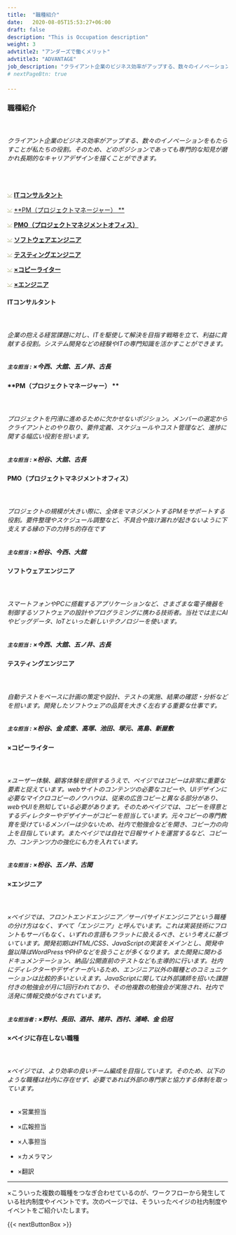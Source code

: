 ```yaml
---
title:  "職種紹介"
date:   2020-08-05T15:53:27+06:00
draft: false
description: "This is Occupation description"
weight: 3
advtitle2: "アンダーズで働くメリット"
advtitle3: "ADVANTAGE"
job_description: "クライアント企業のビジネス効率がアップする、数々のイノベーションをもたらすことが私たちの役割。そのため、どのポジションであっても専門的な知見が磨かれ長期的なキャリアデザインを描くことができます。"
# nextPageBtn: true

---
```


### **職種紹介**
&nbsp;
###### クライアント企業のビジネス効率がアップする、数々のイノベーションをもたらすことが私たちの役割。そのため、どのポジションであっても専門的な知見が磨かれ長期的なキャリアデザインを描くことができます。
&nbsp;

![Image not available](../../ico_arw_page_anchor.webp "Title")  [**ITコンサルタント**](#ITコンサルタント)   

![Image not available](../../ico_arw_page_anchor.webp "Title")  [**PM（プロジェクトマネージャー） **](#PM（プロジェクトマネージャー） )       

![Image not available](../../ico_arw_page_anchor.webp "Title")  [**PMO（プロジェクトマネジメントオフィス）**](#PMO（プロジェクトマネジメントオフィス）)       

![Image not available](../../ico_arw_page_anchor.webp "Title")  [**ソフトウェアエンジニア**](#ソフトウェアエンジニア)   

![Image not available](../../ico_arw_page_anchor.webp "Title")  [**テスティングエンジニア**](#テスティングエンジニア)       

![Image not available](../../ico_arw_page_anchor.webp "Title")  [**×コピーライター**](#×コピーライター)       

![Image not available](../../ico_arw_page_anchor.webp "Title")  [**×エンジニア**](#×エンジニア)       

#### **ITコンサルタント**
&nbsp;
###### 企業の抱える経営課題に対し、ITを駆使して解決を目指す戦略を立て、利益に貢献する役割。システム開発などの経験やITの専門知識を活かすことができます。
##### `主な担当` :  ×今西、大舘、五ノ井、古長

#### **PM（プロジェクトマネージャー） **
&nbsp;
###### プロジェクトを円滑に進めるために欠かせないポジション。メンバーの選定からクライアントとのやり取り、要件定義、スケジュールやコスト管理など、進捗に関する幅広い役割を担います。 
##### `主な担当` :  ×枌谷、大舘、古長

#### **PMO（プロジェクトマネジメントオフィス）**
&nbsp;
###### プロジェクトの規模が大きい際に、全体をマネジメントするPMをサポートする役割。要件整理やスケジュール調整など、不具合や抜け漏れが起きないように下支えする縁の下の力持ち的存在です
##### `主な担当` :  ×枌谷、今西、大舘

#### **ソフトウェアエンジニア**
&nbsp;
###### スマートフォンやPCに搭載するアプリケーションなど、さまざまな電子機器を制御するソフトウェアの設計やプログラミングに携わる技術者。当社では主にAIやビッグデータ、IoTといった新しいテクノロジーを使います。
##### `主な担当` : ×今西、大舘、五ノ井、古長

#### **テスティングエンジニア**
&nbsp;
###### 自動テストをベースに計画の策定や設計、テストの実施、結果の確認・分析などを担います。開発したソフトウェアの品質を大きく左右する重要な仕事です。
##### `主な担当` : ×枌谷、金 成奎、高塚、池田、塚元、高島、新屋敷

#### **×コピーライター**
&nbsp;
###### ×ユーザー体験、顧客体験を提供するうえで、ベイジではコピーは非常に重要な要素と捉えています。webサイトのコンテンツの必要なコピーや、UIデザインに必要なマイクロコピーのノウハウは、従来の広告コピーと異なる部分があり、webやUIを熟知している必要があります。そのためベイジでは、コピーを得意とするディレクターやデザイナーがコピーを担当しています。元々コピーの専門教育を受けているメンバーは少ないため、社内で勉強会などを開き、コピー力の向上を目指しています。またベイジでは自社で日報サイトを運営するなど、コピー力、コンテンツ力の強化にも力を入れています。
##### `主な担当` : ×枌谷、五ノ井、古閑

#### **×エンジニア**
&nbsp;
###### ×ベイジでは、フロントエンドエンジニア／サーバサイドエンジニアという職種の分け方はなく、すべて「エンジニア」と呼んでいます。これは実装技術にフロントもサーバもなく、いずれの言語もフラットに扱えるべき、という考えに基づいています。開発初期はHTML/CSS、JavaScriptの実装をメインとし、開発中盤以降はWordPressやPHPなどを扱うことが多くなります。また開発に関わるドキュメンテーション、納品/公開直前のテストなども主導的に行います。社内にディレクターやデザイナーがいるため、エンジニア以外の職種とのコミュニケーションは比較的多いといえます。JavaScriptに関しては外部講師を招いた課題付きの勉強会が月に1回行われており、その他複数の勉強会が実施され、社内で活発に情報交換がなされています。
##### `主な担当者` : ×野村、長田、酒井、猪井、西村、浦崎、金 伯冠

#### **×ベイジに存在しない職種**
&nbsp;
###### ×ベイジでは、より効率の良いチーム編成を目指しています。そのため、以下のような職種は社内に存在せず、必要であれば外部の専門家と協力する体制を取っています。



* ×営業担当      
  
* ×広報担当      

* ×人事担当      

* ×カメラマン      

* ×翻訳    
---

×こういった複数の職種をつなぎ合わせているのが、ワークフローから発生している社内制度やイベントです。次のページでは、そういったベイジの社内制度やイベントをご紹介いたします。

{{< nextButtonBox >}}

